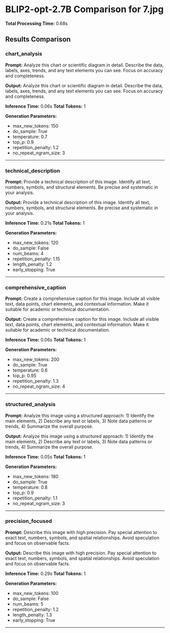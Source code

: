 # BLIP2-opt-2.7B Comparison for 7.jpg

**Total Processing Time:** 0.68s

## Results Comparison

### chart_analysis

**Prompt:** Analyze this chart or scientific diagram in detail. Describe the data, labels, axes, trends, and any text elements you can see. Focus on accuracy and completeness.

**Output:** <image><image><image><image><image><image><image><image><image><image><image><image><image><image><image><image><image><image><image><image><image><image><image><image><image><image><image><image><image><image><image><image></s>Analyze this chart or scientific diagram in detail. Describe the data, labels, axes, trends, and any text elements you can see. Focus on accuracy and completeness.

**Inference Time:** 0.06s
**Total Tokens:** 1

**Generation Parameters:**
- max_new_tokens: 150
- do_sample: True
- temperature: 0.7
- top_p: 0.9
- repetition_penalty: 1.2
- no_repeat_ngram_size: 3

---

### technical_description

**Prompt:** Provide a technical description of this image. Identify all text, numbers, symbols, and structural elements. Be precise and systematic in your analysis.

**Output:** <image><image><image><image><image><image><image><image><image><image><image><image><image><image><image><image><image><image><image><image><image><image><image><image><image><image><image><image><image><image><image><image></s>Provide a technical description of this image. Identify all text, numbers, symbols, and structural elements. Be precise and systematic in your analysis.

**Inference Time:** 0.21s
**Total Tokens:** 1

**Generation Parameters:**
- max_new_tokens: 120
- do_sample: False
- num_beams: 4
- repetition_penalty: 1.15
- length_penalty: 1.2
- early_stopping: True

---

### comprehensive_caption

**Prompt:** Create a comprehensive caption for this image. Include all visible text, data points, chart elements, and contextual information. Make it suitable for academic or technical documentation.

**Output:** <image><image><image><image><image><image><image><image><image><image><image><image><image><image><image><image><image><image><image><image><image><image><image><image><image><image><image><image><image><image><image><image></s>Create a comprehensive caption for this image. Include all visible text, data points, chart elements, and contextual information. Make it suitable for academic or technical documentation.

**Inference Time:** 0.06s
**Total Tokens:** 1

**Generation Parameters:**
- max_new_tokens: 200
- do_sample: True
- temperature: 0.6
- top_p: 0.95
- repetition_penalty: 1.3
- no_repeat_ngram_size: 4

---

### structured_analysis

**Prompt:** Analyze this image using a structured approach: 1) Identify the main elements, 2) Describe any text or labels, 3) Note data patterns or trends, 4) Summarize the overall purpose.

**Output:** <image><image><image><image><image><image><image><image><image><image><image><image><image><image><image><image><image><image><image><image><image><image><image><image><image><image><image><image><image><image><image><image></s>Analyze this image using a structured approach: 1) Identify the main elements, 2) Describe any text or labels, 3) Note data patterns or trends, 4) Summarize the overall purpose.

**Inference Time:** 0.05s
**Total Tokens:** 1

**Generation Parameters:**
- max_new_tokens: 180
- do_sample: True
- temperature: 0.8
- top_p: 0.9
- repetition_penalty: 1.1
- no_repeat_ngram_size: 3

---

### precision_focused

**Prompt:** Describe this image with high precision. Pay special attention to exact text, numbers, symbols, and spatial relationships. Avoid speculation and focus on observable facts.

**Output:** <image><image><image><image><image><image><image><image><image><image><image><image><image><image><image><image><image><image><image><image><image><image><image><image><image><image><image><image><image><image><image><image></s>Describe this image with high precision. Pay special attention to exact text, numbers, symbols, and spatial relationships. Avoid speculation and focus on observable facts.

**Inference Time:** 0.29s
**Total Tokens:** 1

**Generation Parameters:**
- max_new_tokens: 100
- do_sample: False
- num_beams: 5
- repetition_penalty: 1.2
- length_penalty: 1.3
- early_stopping: True

---

